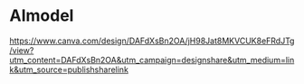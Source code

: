 # AImodel
https://www.canva.com/design/DAFdXsBn2OA/jH98Jat8MKVCUK8eFRdJTg/view?utm_content=DAFdXsBn2OA&utm_campaign=designshare&utm_medium=link&utm_source=publishsharelink
